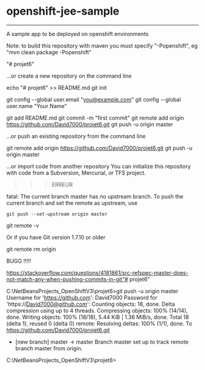 openshift-jee-sample
====================



***********************************************************************************************




A sample app to be deployed on openshift environments

Note: to build this repository with maven you must specify "-Popenshift", eg "mvn clean package -Popenshift"

"# projet6" 






…or create a new repository on the command line

echo "# projet6" >> README.md
git init


  git config --global user.email "you@example.com"
  git config --global user.name "Your Name"



git add README.md
git commit -m "first commit"
git remote add origin https://github.com/David7000/projet6.git
git push -u origin master


…or push an existing repository from the command line

git remote add origin https://github.com/David7000/projet6.git
git push -u origin master



…or import code from another repository
You can initialize this repository with code from a Subversion, Mercurial, or TFS project.



>>>   ERREUR 

fatal: The current branch master has no upstream branch.
To push the current branch and set the remote as upstream, use

    git push --set-upstream origin master





git remote -v


Or if you have Git version 1.7.10 or older

git remote rm origin


BUGG !!!!!

https://stackoverflow.com/questions/4181861/src-refspec-master-does-not-match-any-when-pushing-commits-in-git"# projet6" 





C:\NetBeansProjects_OpenShiftV3\projet6>git push -u origin master
Username for 'https://github.com': David7000
Password for 'https://David7000@github.com':
Counting objects: 18, done.
Delta compression using up to 4 threads.
Compressing objects: 100% (14/14), done.
Writing objects: 100% (18/18), 5.44 KiB | 1.36 MiB/s, done.
Total 18 (delta 1), reused 0 (delta 0)
remote: Resolving deltas: 100% (1/1), done.
To https://github.com/David7000/projet6.git
 * [new branch]      master -> master
Branch master set up to track remote branch master from origin.

C:\NetBeansProjects_OpenShiftV3\projet6>


